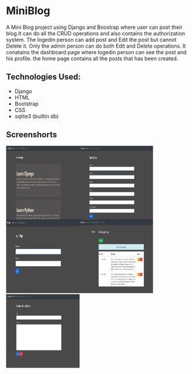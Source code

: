 # MiniBlog
A Mini Blog project using Django and Boostrap where user can post their blog.It can do all the CRUD operations and also contains the authorization system. The logedin person can add post and Edit the post but cannot Delete it. Only the admin person can do both Edit and Delete operations.
It conatains the dashboard page where logedin person can see the post and his profile. the home page contains all the posts that has been created.

## Technologies Used:
* Django
* HTML
* Bootstrap
* CSS
* sqlite3 (builtin db)

## Screenshorts
<img align="left" src="https://github.com/ZisanAalam/MiniBlog/blob/main/screenshorts/image1.PNG" width="200" height="200" />
<img align="left" src="https://github.com/ZisanAalam/MiniBlog/blob/main/screenshorts/image2.PNG" width="200" height="200" />
<img align="left" src="https://github.com/ZisanAalam/MiniBlog/blob/main/screenshorts/image3.PNG" width="200" height="200" />
<img  src="https://github.com/ZisanAalam/MiniBlog/blob/main/screenshorts/image4.PNG" width="200" height="200" />
<img  src="https://github.com/ZisanAalam/MiniBlog/blob/main/screenshorts/image5.PNG" width="200" height="200" />

